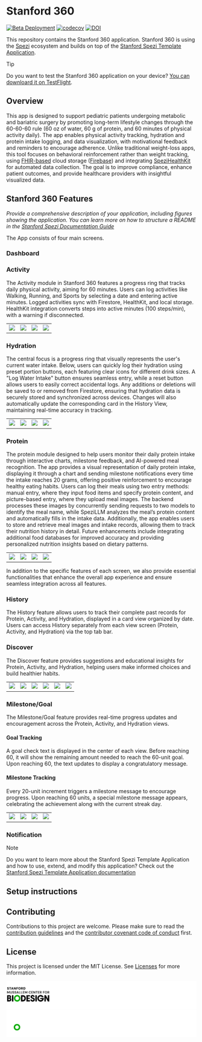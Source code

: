 <!--

This source file is part of the Stanford 360 based on the Stanford Spezi Template Application project

SPDX-FileCopyrightText: 2025 Stanford University

SPDX-License-Identifier: MIT

-->

# Stanford 360

[![Beta Deployment](https://github.com/CS342/2025-Stanford-360/actions/workflows/beta-deployment.yml/badge.svg)](https://github.com/CS342/2025-Stanford-360/actions/workflows/beta-deployment.yml)
[![codecov](https://codecov.io/gh/CS342/2025-Stanford-360/graph/badge.svg?token=N9i5EIPEgj)](https://codecov.io/gh/CS342/2025-Stanford-360)
[![DOI](https://zenodo.org/badge/DOI/10.5281/zenodo.14740611.svg)](https://doi.org/10.5281/zenodo.14740611)


This repository contains the Stanford 360 application.
Stanford 360 is using the [Spezi](https://github.com/StanfordSpezi/Spezi) ecosystem and builds on top of the [Stanford Spezi Template Application](https://github.com/StanfordSpezi/SpeziTemplateApplication).

> [!TIP]
> Do you want to test the Stanford 360 application on your device? [You can downloard it on TestFlight](https://testflight.apple.com/join/s8p84whp).

## Overview
This app is designed to support pediatric patients undergoing metabolic and bariatric surgery by promoting long-term lifestyle changes through the 60-60-60 rule (60 oz of water, 60 g of protein, and 60 minutes of physical activity daily). The app enables physical activity tracking, hydration and protein intake logging, and data visualization, with motivational feedback and reminders to encourage adherence. Unlike traditional weight-loss apps, this tool focuses on behavioral reinforcement rather than weight tracking, using [FHIR-based](https://github.com/StanfordSpezi/SpeziFHIR) cloud storage ([Firebase](https://github.com/StanfordSpezi/SpeziFirebase)) and integrating [SpeziHealthKit](https://github.com/StanfordSpezi/SpeziHealthKit) for automated data collection. The goal is to improve compliance, enhance patient outcomes, and provide healthcare providers with insightful visualized data.

## Stanford 360 Features

*Provide a comprehensive description of your application, including figures showing the application. You can learn more on how to structure a README in the [Stanford Spezi Documentation Guide](https://swiftpackageindex.com/stanfordspezi/spezi/documentation/spezi/documentation-guide)*

The App consists of four main screens.

### Dashboard

### Activity
The Activity module in Stanford 360 features a progress ring that tracks daily physical activity, aiming for 60 minutes. Users can log activities like Walking, Running, and Sports by selecting a date and entering active minutes. Logged activities sync with Firestore, HealthKit, and local storage. HealthKit integration converts steps into active minutes (100 steps/min), with a warning if disconnected.

<table>
  <tr>
    <td><img src="https://github.com/user-attachments/assets/018c545c-1b34-420d-85e2-f8b3f9856c6b#gh-light-mode-only" width="250"></td>
    <td><img src="https://github.com/user-attachments/assets/29efa538-c3f0-465e-9096-3637dfd44647#gh-dark-mode-only" width="250"></td>
    <td><img src="https://github.com/user-attachments/assets/d100c139-fc57-49ee-bf81-15c1d3974e2c#gh-light-mode-only" width="250"></td>
    <td><img src="https://github.com/user-attachments/assets/cd801be2-c51b-49f3-aafd-25398df0ad54#gh-dark-mode-only" width="250"></td>
  </tr>
</table>

### Hydration
The central focus is a progress ring that visually represents the user's current water intake. Below, users can quickly log their hydration using preset portion buttons, each featuring clear icons for different drink sizes. A "Log Water Intake" button ensures seamless entry, while a reset button allows users to easily correct accidental logs. Any additions or deletions will be saved to or removed from Firestore, ensuring that hydration data is securely stored and synchronized across devices. Changes will also automatically update the corresponding card in the History View, maintaining real-time accuracy in tracking.

<table>
  <tr>
    <td><img src="https://github.com/user-attachments/assets/386052d2-c30d-4c04-a642-8c8dd73ffb24#gh-light-mode-only" width="250"></td>
    <td><img src="https://github.com/user-attachments/assets/991e1ca4-d702-482f-bf7b-53737a38e857#gh-dark-mode-only" width="250"></td>
    <td><img src="https://github.com/user-attachments/assets/d5f7f580-c4aa-4859-ae89-3756ee9c8799#gh-light-mode-only" width="250"></td>
    <td><img src="https://github.com/user-attachments/assets/2d1bc9ea-1b64-4107-a858-d22f55784fde#gh-dark-mode-only" width="250"></td>
  </tr>
</table>

### Protein
The protein module designed to help users monitor their daily protein intake through interactive charts, milestone feedback, and AI-powered meal recognition. The app provides a visual representation of daily protein intake, displaying it through a chart and sending milestone notifications every time the intake reaches 20 grams, offering positive reinforcement to encourage healthy eating habits. Users can log their meals using two entry methods: manual entry, where they input food items and specify protein content, and picture-based entry, where they upload meal images. The backend processes these images by concurrently sending requests to two models to identify the meal name, while SpeziLLM analyzes the meal’s protein content and automatically fills in the intake data. Additionally, the app enables users to store and retrieve meal images and intake records, allowing them to track their nutrition history in detail. Future enhancements include integrating additional food databases for improved accuracy and providing personalized nutrition insights based on dietary patterns.

<table>
  <tr>
    <td><img src="https://github.com/user-attachments/assets/1abee39f-5b83-43c7-8758-e54b45eb69ea#gh-light-mode-only" width="250"></td>
    <td><img src="https://github.com/user-attachments/assets/8bc09404-7496-4f7c-9955-2e525599907e#gh-dark-mode-only" width="250"></td>
    <td><img src="https://github.com/user-attachments/assets/ec7b8ac7-2a08-4216-a5d8-3f0261b46644#gh-light-mode-only" width="250"></td>
    <td><img src="https://github.com/user-attachments/assets/caf88f14-f049-4c91-9141-28ee3c227ccc#gh-dark-mode-only" width="250"></td>
  </tr>
</table>

In addition to the specific features of each screen, we also provide essential functionalities that enhance the overall app experience and ensure seamless integration across all features.

### History
The History feature allows users to track their complete past records for Protein, Activity, and Hydration, displayed in a card view organized by date. Users can access History separately from each view screen (Protein, Activity, and Hydration) via the top tab bar.

### Discover
The Discover feature provides suggestions and educational insights for Protein, Activity, and Hydration, helping users make informed choices and build healthier habits.

<table>
  <tr>
    <td><img src="https://github.com/user-attachments/assets/878d0105-7219-4129-8392-a4e94034780a#gh-light-mode-only" width="250"></td>
    <td><img src="https://github.com/user-attachments/assets/70d4ddb9-caf7-4b0c-be64-f6d4c721b55e#gh-dark-mode-only" width="250"></td>
    <td><img src="https://github.com/user-attachments/assets/0fcefe4a-0af9-4d3f-b8aa-dffa73aefc89#gh-light-mode-only" width="250"></td>
    <td><img src="https://github.com/user-attachments/assets/119fc31b-780c-4529-8b7c-79f4a0a95b7d#gh-dark-mode-only" width="250"></td>
    <td><img src="https://github.com/user-attachments/assets/881d95ef-0e9b-4dc9-b385-9c850dfbac1d#gh-light-mode-only" width="250"></td>
    <td><img src="https://github.com/user-attachments/assets/79bc6d15-ffb4-4671-913d-0d176dcb428e#gh-dark-mode-only" width="250"></td>
  </tr>
</table>



### Milestone/Goal
The Milestone/Goal feature provides real-time progress updates and encouragement across the Protein, Activity, and Hydration views.
#### Goal Tracking
A goal check text is displayed in the center of each view. Before reaching 60, it will show the remaining amount needed to reach the 60-unit goal. Upon reaching 60, the text updates to display a congratulatory message.
#### Milestone Tracking
Every 20-unit increment triggers a milestone message to encourage progress. Upon reaching 60 units, a special milestone message appears, celebrating the achievement along with the current streak day.

<table>
  <tr>
    <td><img src="https://github.com/user-attachments/assets/fba07491-de2f-4417-8944-1c3d4f91bc92#gh-light-mode-only" width="250"></td>
    <td><img src="https://github.com/user-attachments/assets/17d529d2-be3f-4d0e-a045-4d37b2d96be6#gh-dark-mode-only" width="250"></td>
    <td><img src="https://github.com/user-attachments/assets/3cbe03ce-9485-4e91-8aaa-a26297ee33d2#gh-light-mode-only" width="250"></td>
    <td><img src="https://github.com/user-attachments/assets/3a9962df-ebe9-40a8-9cf7-99717e870e9d#gh-dark-mode-only" width="250"></td>
  </tr>
</table>

### Notification

> [!NOTE]  
> Do you want to learn more about the Stanford Spezi Template Application and how to use, extend, and modify this application? Check out the [Stanford Spezi Template Application documentation](https://stanfordspezi.github.io/SpeziTemplateApplication)

## Setup instructions

## Contributing

Contributions to this project are welcome. Please make sure to read the [contribution guidelines](https://github.com/StanfordSpezi/.github/blob/main/CONTRIBUTING.md) and the [contributor covenant code of conduct](https://github.com/StanfordSpezi/.github/blob/main/CODE_OF_CONDUCT.md) first.


## License

This project is licensed under the MIT License. See [Licenses](LICENSES) for more information.

![Spezi Footer](https://raw.githubusercontent.com/StanfordSpezi/.github/main/assets/FooterLight.png#gh-light-mode-only)
![Spezi Footer](https://raw.githubusercontent.com/StanfordSpezi/.github/main/assets/FooterDark.png#gh-dark-mode-only)
